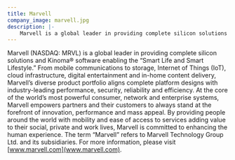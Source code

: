 ```yaml
---
title: Marvell
company_image: marvell.jpg
description: |-
    Marvell is a global leader in providing complete silicon solutions and Kinoma® software enabling the “Smart Life and Smart Lifestyle.
---
```

Marvell (NASDAQ: MRVL) is a global leader in providing complete silicon solutions and Kinoma® software enabling the “Smart Life and Smart Lifestyle.” From mobile communications to storage, Internet of Things (IoT), cloud infrastructure, digital entertainment and in-home content delivery, Marvell’s diverse product portfolio aligns complete platform designs with industry-leading performance, security, reliability and efficiency. At the core of the world’s most powerful consumer, network and enterprise systems, Marvell empowers partners and their customers to always stand at the forefront of innovation, performance and mass appeal. By providing people around the world with mobility and ease of access to services adding value to their social, private and work lives, Marvell is committed to enhancing the human experience. The term “Marvell” refers to Marvell Technology Group Ltd. and its subsidiaries. For more information, please visit [www.marvell.com](www.marvell.com).


